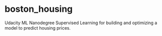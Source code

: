 # boston_housing

Udacity ML Nanodegree Supervised Learning for building and optimizing a model to predict housing prices.

